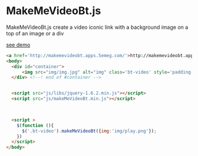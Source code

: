 # MakeMeVideoBt.js #
MakeMeVideoBt.js create a video iconic link with a background image on a top of an image or a div

 [see demo](http://makemevideobt.apps.5emeg.com/)


```html
<a href='http://makemevideobt.apps.5emeg.com/'>http://makemevideobt.apps.5emeg.com/
<body>
  <div id="container">
      <img src="img/img.jpg" alt="img" class='bt-video' style='padding-left:50px;margin-top:50px'>
  </div> <!--! end of #container -->


  <script src="js/libs/jquery-1.6.2.min.js"></script>
  <script src="js/makeMeVideoBt.min.js"></script>

  

  <script >
    $(function (){
      $('.bt-video').makeMeVideoBt({img:'img/play.png'});
    })
  </script>
</body>
```
